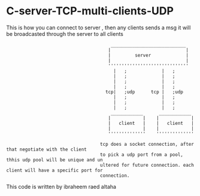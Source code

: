 # C-server-TCP-multi-clients-UDP
This is how you can connect to server , then any clients sends a msg it will be broadcasted through the server to all clients

                                           ____________________________
                                          |                            |
                                          |         server             |
                                          |                            |
                                          ''''''''''''''''''''''''''''''
                                            |   ;             |   ;
                                            |   ;             |   ;
                                            |   ;             |   ;
                                            |   ;             |   ;
                                         tcp|   ;udp      tcp |   ;udp
                                            |   ;             |   ;
                                            |   ;             |   ;
                                            |   ;             |   ;
                                           ____________      ____________
                                          |            |    |            |
                                          |   client   |    |   client   |
                                          |            |    |            |
                                          ''''''''''''''    ''''''''''''''
                                          
                                       tcp does a socket connection, after that negotiate with the client
                                       to pick a udp port from a pool, thhis udp pool will be unique and un 
                                       ultered for future connection. each client will have a specific port for 
                                       connection.
                                       
This code is written by ibraheem raed altaha
